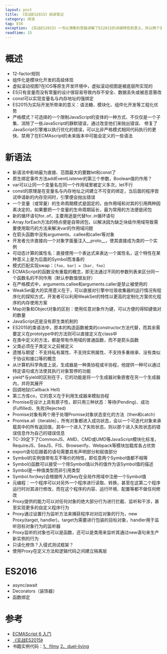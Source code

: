 ```yaml
---
layout: post
title: 《实战ES2015》阅读笔记
category: 阅读
tag: ES6
exception: 《实战ES2015》一书以清晰的思路讲解了ES2015的详细特性和意义，并以两个实际案例展示了利用ES2015中的特性如何提高应用的前端和后端的开发速度和工程化模式，很值得一读
readtime: 15
---
```


# 概述
* 12-factor规则
* 组件化是模块化开发的高级体现
* 虚拟滚动视图?在IOS等原生开发环境中，虚拟滚动视图是被底层所实现的
* ES只有变量而没有常量的设计很容易导致内存不安全、数据丢失或被恶意篡改
* const可以实现变量名与内存地址的强绑定
* ES2015为实际开发所带来的意义：语法糖、模块化、组件化开发等工程化优势
* 严格模式？可选择的一个限制JavaScript的变体的一种方式、不仅仅是一个子集、消除了一些JavaScript的静默错误，通过改变他们来抛出错误、
修复了JavaScript引擎难以执行优化的错误，可以比非严格模式相同代码执行的更快、禁用了在ECMAscript的未来版本中可能会定义的一些语法

# 新语法
* 新语法中影响最为直接、范围最大的要数let和const了
* 原生绑定事件方法addEventListener的第三个参数，Boolean值的作用？
* var可以让同一个变量名在同一个作用域里被定义多次，let不行
* const的原理是在变量名与内存地址之间建立不可变的绑定，当后面的程序尝试申请新的内存空间时，引擎便会抛出错误
* 一个变量（或常量）的生命周期模式是固定的，由作用域和对其的引用两种因素决定的，如果要把一个变量的生命周期延长，最为常用的方法便是闭包
* 新的循环语句for..of，主要用途是代替for..in循环语句
* Array.forEach方法的特点便是自带闭包，以解决因为缺乏块级作用域导致需要使用取巧的方法来解决var的作用域问题
* 在箭头函数中没有arguments、callee和caller等对象
* 开发者允许直接向一个对象字面量注入__proto__，使其直接成为类的一个实例
* 可动态计算的属性名：直接使用一个表达式来表达一个属性名，这个特性在某种意义上是为后面的Symbol而准备的
* 模式匹配实现swap：`[foo, bar] = [bar, foo]`
* ECMAScript的函数没有重载的概念，即无法通过不同的参数列表来区分同一个函数名的不同作用（默认参数值很友好）
* 在严格模式中，arguments.callee和arguments.caller是禁止被使用的
* WeakSet最大的实用意义在于，可以直接对引擎中垃圾收集器的运行情况有程序化的探知方式，开发者可以利用WeakSet的特性以更高的定制化方案优化程序的内存使用方案
* Map对象和Object对象的区别：使用任意对象作为键，可以方便的得知键值对的数量
* JavaScript还是没有原生类机制的
* ES2015的类语法中，原本的构造函数被类的constructor方法代替，而其余需要定义在prototype中的方法则可以直接定义在class中
* 在类中定义的方法，都是带有作用域的普通函数，而不是箭头函数
* 父类必须在子类定义之前被定义
* 遗憾与期望：不支持私有属性、不支持实例属性、不支持多重继承、没有类似于协议和接口等的概念
* 从计算机科学角度上说，生成器是一种类协程或半协程，他提供一种可以通过特定语句或方法使其执行对象暂停的功能
* yield*与yield的区别在于，它的功能是将一个生成器对象嵌套在另一个生成器内，并将其展开
* 回调地狱(Callback Hell)
* 第三方库co，它的意义在于利用生成器来模拟协程
* Promise在设计上具有原子性，即只用三种状态：等待(Pending)、成功(Fulfilled)、失败(Rejected)
* Promise对象有两个用于处理Promise对象状态变化的方法（then和catch）
* Promise.all（iterable），所有对象都进入成功状态，会以一个可迭代对象来承载其中的所有返回值，其中一个进入了失败状态，则以那个进入失败状态的错误信息作为自己的错误信息
* TC-39定下了CommonJS、AMD、CMD或UMD等JavaScript模块化标准，RequireJS、SeaJS、FIS、Browserify、Webpack等模块加载库各占优势
* export语句后跟着的语句需要具有声明部分和赋值部分
* Symbol的实例值带有互不等价的特性，即任意两个Symbol值都不相等
* Symbol()函数可以接受一个除Symbol值以外的值作为该Symbol值的描述
* Symbol是一种值类型而非引用类型
* Symbol.for(key)会根据传入的key在全局作用域中注册一个Symbol值
* 元编程：一个程序可以对另外一个程序进行读取、转换，甚至在这第二个程序运行时对其进行修改，而在这个程序的内容、运行环境、配置等都不做任何修改
* Proxy提供的能力可以对任何对象的绝大部分行为进行拦截、监听和干涉，甚至实现更多的自定义程序行为
* Proxy通过设置行为监听方法来捕获程序对对应对象的行为，new Proxy(target, handler)，target为需要进行包装的目标对象，handler用于监听目标对象行为的监听器
* Proxy监听的对象也可以是函数，还可以是类用来监听其通过new语句来生产新实例的行为
* 只读化修饰？入侵式测试框架？
* 使用Proxy在定义方法和逻辑代码之间建立隔离层

# ES2016
* async/await
* Decorators（装饰器）
* 函数绑定

# 参考
* [ECMAScript 6 入门](http://es6.ruanyifeng.com/)
* [《实战ES2015》](https://book.douban.com/subject/26899930/)
* 书籍实例代码：[1、filmy](https://github.com/iwillwen/filmy) [2、duel-living](https://github.com/iwillwen/duel-living)